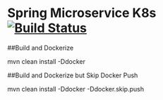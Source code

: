 # Spring Microservice K8s [![Build Status](https://travis-ci.org/dhananjay12/spring-microservice-k8s.svg?branch=master)](https://travis-ci.org/dhananjay12/spring-microservice-k8s)

##Build and Dockerize

mvn clean install -Ddocker

##Build and Dockerize but Skip Docker Push

mvn clean install -Ddocker -Ddocker.skip.push

